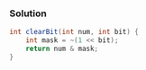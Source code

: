 ### Solution

```java
int clearBit(int num, int bit) {
    int mask = ~(1 << bit);
    return num & mask;
}
```
